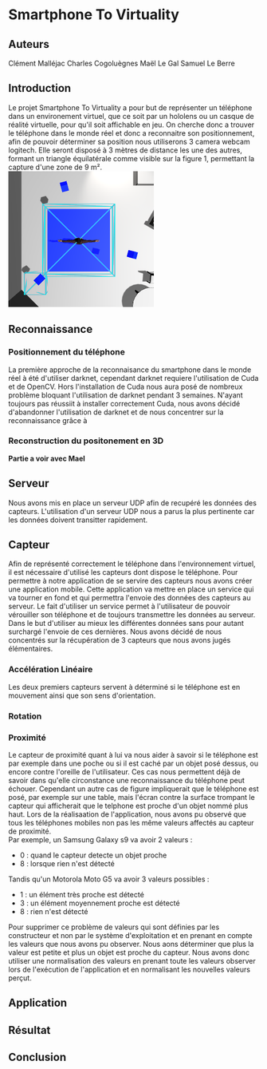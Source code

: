 # Smartphone To Virtuality
## Auteurs
Clément Malléjac
Charles Cogoluègnes
Maël Le Gal
Samuel Le Berre
## Introduction
Le projet Smartphone To Virtuality a pour but de représenter un téléphone dans un environement virtuel, que ce soit par un hololens ou un casque de réalité virtuelle, pour qu'il soit affichable en jeu.
On cherche donc a trouver le téléphone dans le monde réel et donc a reconnaitre son positionnement, afin de pouvoir déterminer sa position nous utiliserons 3 camera webcam logitech.
Elle seront disposé à 3 mètres de distance les une des autres, formant un triangle équilatérale comme visible sur la figure 1, permettant la capture d'une zone de 9 m².  
![alt text](/Rapport/assets/images/position_camera.png "Figure 1 : Position des caméras dans la pièces")

## Reconnaissance
### Positionnement du téléphone
La première approche de la reconnaisance du smartphone dans le monde réel à été d'utiliser darknet, cependant darknet requiere l'utilisation de Cuda et de OpenCV. Hors l'installation de Cuda nous aura posé de nombreux problème bloquant l'utilisation de darknet pendant 3 semaines.
N'ayant toujours pas réussiit à installer correctement Cuda, nous avons décidé d'abandonner l'utilisation de darknet et de nous concentrer sur la reconnaissance grâce à 
### Reconstruction du positonement en 3D
**Partie a voir avec Mael**
## Serveur
Nous avons mis en place un serveur UDP afin de recupéré les données des capteurs. L'utilisation d'un serveur UDP nous a parus la plus pertinente car les données doivent transitter rapidement.
## Capteur
Afin de représenté correctement le téléphone dans l'environnement virtuel, il est nécessaire d'utilisé les capteurs dont dispose le téléphone.
Pour permettre à notre application de se servire des capteurs nous avons créer une application mobile. 
Cette application va mettre en place un service qui va tourner en fond et qui permettra l'envoie des données des capteurs au serveur. Le fait d'utiliser un service permet à l'utilisateur de pouvoir vérouiller son téléphone et de toujours transmettre les données au serveur.
Dans le but d'utiliser au mieux les différentes données sans pour autant surchargé l'envoie de ces dernières. 
Nous avons décidé de nous concentrés sur la récupération de 3 capteurs que nous avons jugés élémentaires.

### Accélération Linéaire
Les deux premiers capteurs servent à déterminé si le téléphone est en mouvement ainsi que son sens d'orientation.
### Rotation

### Proximité
Le capteur de proximité quant à lui va nous aider à savoir si le téléphone est par exemple dans une poche ou si il est caché par un objet posé dessus, ou encore contre l'oreille de l'utilisateur. Ces cas nous permettent déjà de savoir dans qu'elle circonstance une reconnaissance du téléphone peut échouer.
Cependant un autre cas de figure impliquerait que le téléphone est posé, par exemple sur une table, mais l'écran contre la surface trompant le capteur qui afficherait que le telphone est proche d'un objet nommé plus haut.
Lors de la réalisaation de l'application, nous avons pu observé que tous les téléphones mobiles non pas les même valeurs affectés au capteur de proximité.  
Par exemple, un Samsung Galaxy s9 va avoir 2 valeurs :
* 0 :  quand le capteur detecte un objet proche 
* 8 :  lorsque rien n'est détecté  

Tandis qu'un Motorola Moto G5 va avoir 3 valeurs possibles : 
* 1 : un élément très proche est détecté
* 3 : un élément moyennement proche est détecté
* 8 : rien n'est détecté 

Pour supprimer ce problème de valeurs qui sont définies par les constructeur et non par le système d'exploitation et en prenant en compte les valeurs que nous avons pu observer. Nous aons déterminer que plus la valeur est petite et plus un objet est proche du capteur.
Nous avons donc utiliser une normalisation des valeurs en prenant toute les valeurs observer lors de l'exécution de l'application et en normalisant les nouvelles valeurs perçut.

 
## Application

## Résultat

## Conclusion
